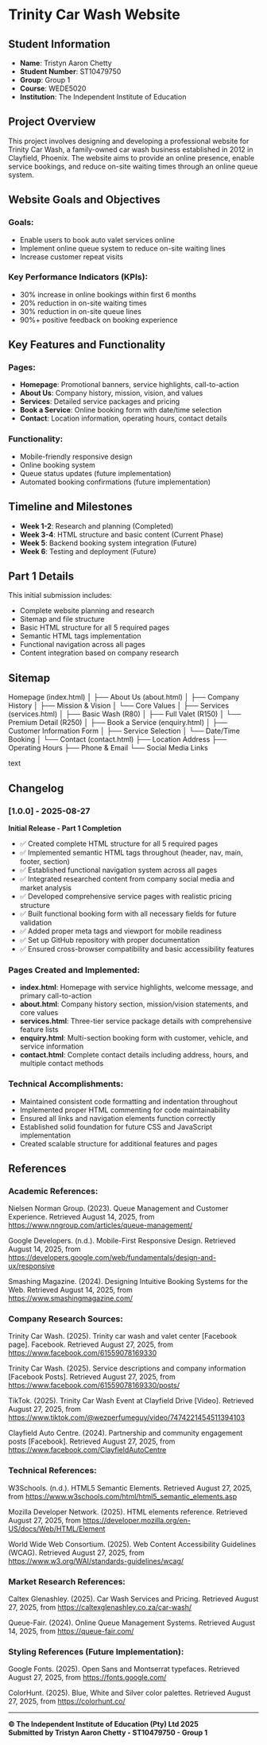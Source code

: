 # Trinity Car Wash Website

## Student Information
- **Name**: Tristyn Aaron Chetty
- **Student Number**: ST10479750
- **Group**: Group 1
- **Course**: WEDE5020
- **Institution**: The Independent Institute of Education

## Project Overview
This project involves designing and developing a professional website for Trinity Car Wash, a family-owned car wash business established in 2012 in Clayfield, Phoenix. The website aims to provide an online presence, enable service bookings, and reduce on-site waiting times through an online queue system.

## Website Goals and Objectives
### Goals:
- Enable users to book auto valet services online
- Implement online queue system to reduce on-site waiting lines
- Increase customer repeat visits

### Key Performance Indicators (KPIs):
- 30% increase in online bookings within first 6 months
- 20% reduction in on-site waiting times
- 30% reduction in on-site queue lines
- 90%+ positive feedback on booking experience

## Key Features and Functionality
### Pages:
- **Homepage**: Promotional banners, service highlights, call-to-action
- **About Us**: Company history, mission, vision, and values
- **Services**: Detailed service packages and pricing
- **Book a Service**: Online booking form with date/time selection
- **Contact**: Location information, operating hours, contact details

### Functionality:
- Mobile-friendly responsive design
- Online booking system
- Queue status updates (future implementation)
- Automated booking confirmations (future implementation)

## Timeline and Milestones
- **Week 1-2**: Research and planning (Completed)
- **Week 3-4**: HTML structure and basic content (Current Phase)
- **Week 5**: Backend booking system integration (Future)
- **Week 6**: Testing and deployment (Future)

## Part 1 Details
This initial submission includes:
- Complete website planning and research
- Sitemap and file structure
- Basic HTML structure for all 5 required pages
- Semantic HTML tags implementation
- Functional navigation across all pages
- Content integration based on company research

## Sitemap
Homepage (index.html)
│
├── About Us (about.html)
│ ├── Company History
│ ├── Mission & Vision
│ └── Core Values
│
├── Services (services.html)
│ ├── Basic Wash (R80)
│ ├── Full Valet (R150)
│ └── Premium Detail (R250)
│
├── Book a Service (enquiry.html)
│ ├── Customer Information Form
│ ├── Service Selection
│ └── Date/Time Booking
│
└── Contact (contact.html)
├── Location Address
├── Operating Hours
├── Phone & Email
└── Social Media Links

text

## Changelog

### [1.0.0] - 2025-08-27
**Initial Release - Part 1 Completion**
- ✅ Created complete HTML structure for all 5 required pages
- ✅ Implemented semantic HTML tags throughout (header, nav, main, footer, section)
- ✅ Established functional navigation system across all pages
- ✅ Integrated researched content from company social media and market analysis
- ✅ Developed comprehensive service pages with realistic pricing structure
- ✅ Built functional booking form with all necessary fields for future validation
- ✅ Added proper meta tags and viewport for mobile readiness
- ✅ Set up GitHub repository with proper documentation
- ✅ Ensured cross-browser compatibility and basic accessibility features

### Pages Created and Implemented:
- **index.html**: Homepage with service highlights, welcome message, and primary call-to-action
- **about.html**: Company history section, mission/vision statements, and core values
- **services.html**: Three-tier service package details with comprehensive feature lists
- **enquiry.html**: Multi-section booking form with customer, vehicle, and service information
- **contact.html**: Complete contact details including address, hours, and multiple contact methods

### Technical Accomplishments:
- Maintained consistent code formatting and indentation throughout
- Implemented proper HTML commenting for code maintainability
- Ensured all links and navigation elements function correctly
- Established solid foundation for future CSS and JavaScript implementation
- Created scalable structure for additional features and pages

## References

### Academic References:
Nielsen Norman Group. (2023). Queue Management and Customer Experience. Retrieved August 14, 2025, from https://www.nngroup.com/articles/queue-management/

Google Developers. (n.d.). Mobile-First Responsive Design. Retrieved August 14, 2025, from https://developers.google.com/web/fundamentals/design-and-ux/responsive

Smashing Magazine. (2024). Designing Intuitive Booking Systems for the Web. Retrieved August 14, 2025, from https://www.smashingmagazine.com/

### Company Research Sources:
Trinity Car Wash. (2025). Trinity car wash and valet center [Facebook page]. Facebook. Retrieved August 27, 2025, from https://www.facebook.com/61559078169330

Trinity Car Wash. (2025). Service descriptions and company information [Facebook Posts]. Retrieved August 27, 2025, from https://www.facebook.com/61559078169330/posts/

TikTok. (2025). Trinity Car Wash Event at Clayfield Drive [Video]. Retrieved August 27, 2025, from https://www.tiktok.com/@wezperfumeguy/video/7474221454511394103

Clayfield Auto Centre. (2024). Partnership and community engagement posts [Facebook]. Retrieved August 27, 2025, from https://www.facebook.com/ClayfieldAutoCentre

### Technical References:
W3Schools. (n.d.). HTML5 Semantic Elements. Retrieved August 27, 2025, from https://www.w3schools.com/html/html5_semantic_elements.asp

Mozilla Developer Network. (2025). HTML elements reference. Retrieved August 27, 2025, from https://developer.mozilla.org/en-US/docs/Web/HTML/Element

World Wide Web Consortium. (2025). Web Content Accessibility Guidelines (WCAG). Retrieved August 27, 2025, from https://www.w3.org/WAI/standards-guidelines/wcag/

### Market Research References:
Caltex Glenashley. (2025). Car Wash Services and Pricing. Retrieved August 27, 2025, from https://caltexglenashley.co.za/car-wash/

Queue-Fair. (2024). Online Queue Management Systems. Retrieved August 14, 2025, from https://queue-fair.com/

### Styling References (Future Implementation):
Google Fonts. (2025). Open Sans and Montserrat typefaces. Retrieved August 27, 2025, from https://fonts.google.com/

ColorHunt. (2025). Blue, White and Silver color palettes. Retrieved August 27, 2025, from https://colorhunt.co/

---

**© The Independent Institute of Education (Pty) Ltd 2025**  
**Submitted by Tristyn Aaron Chetty - ST10479750 - Group 1**
